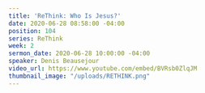 ```yaml
---
title: 'ReThink: Who Is Jesus?'
date: 2020-06-28 08:58:00 -04:00
position: 104
series: ReThink
week: 2
sermon_date: 2020-06-28 10:00:00 -04:00
speaker: Denis Beausejour
video_url: https://www.youtube.com/embed/BVRsb0ZlqJM
thumbnail_image: "/uploads/RETHINK.png"
---
```


